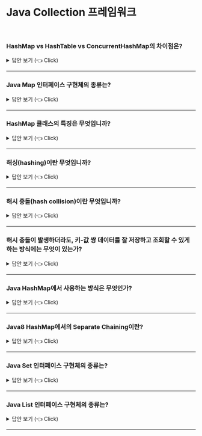 # Java Collection 프레임워크
<br>


### HashMap vs HashTable vs ConcurrentHashMap의 차이점은?

<details>
   <summary> 답안 보기 (👈 Click)</summary>
<br />
[참고: https://tecoble.techcourse.co.kr/post/2021-11-26-hashmap-hashtable-concurrenthashmap/] 
   
+ (1) HashMap 
  - key와 value에 null을 허용합니다 <br>
  - 동기화를 보장하지 않습니다. <br> 
  -> HashMap은 Thread-safe하지 않아, 싱글 스레드 환경에서 사용하는 것이 좋습니다. <br> 
     한편, 동기화를 처리하지 않기 때문에, 데이터를 탐색하는 속도가 빠릅니다. <br>
     결국 HashTable과 ConcurrentHashMap보다 데이터를 찾는 속도는 빠르지만, <br>
     신뢰성과 안정성은 떨어집니다. 
   
  (2) HashTable
  - key와 value에 null을 허용하지 않습니다. 
  - 동기화를 보장합니다. 
  -> HashTable은 Thread-safe하기 때문에, 멀티 스레드 환경에서 사용할 수 있습니다. <br> 
     이는 데이터를 다루는 메소드(get(), put(), remove()) 등에 synchronized 키워드가 붙어 있습니다. <br> 
     해당 키워드는 메소드를 호출하기 전에 스레드간 동기화 락을 겁니다. <br> 
     그래서 멀티 스레드 환경에서도 데이터의 무결성을 보장합니다. <br> 
     그러나 스레드 간 동기화 락은 매우 느린 동작이라는 단점이 있습니다. <br> 
   
  (3) ConcurrentHashMap
  - key와 value에 null을 허용하지 않습니다. 
  - 동기화를 보장합니다. 
  -> ConcurrentHashMap은 Thread-safe하기 때문에, 멀티 스레드 환경에서 사용할 수 있습니다. <br> 
     이 구현체는 HashMap의 동기화 문제를 보완하기 위해 나타났습니다. <br> 
     동기화 처리를 할 때, 어떤 Entry를 조작하는 경우에, 해당 Entry에 대해서만 락을 겁니다. <br> 
     그래서 HashTable보다 데이터를 다루는 속도가 빠릅니다. <br>
     즉, Entry 아이템별로 락을 걸어 멀티 스레드 환경에서의 성능을 향상시킵니다. 
</details>

-----------------------

### Java Map 인터페이스 구현체의 종류는?
<details>
   <summary> 답안 보기 (👈 Click)</summary>
<br />
[참고: 자바의 정석] 
   
+ HashMap, HashTable, ConcurrentHashMap, TreeMap 등이 있습니다.  
</details>

-----------------------

### HashMap 클래스의 특징은 무엇입니까?
<details>
   <summary> 답안 보기 (👈 Click)</summary>
<br />
[참고: 자바의 정석] 
   
+ Map을 구현했으므로 앞에서 살펴본 Map의 특징, 키(key)와 값(value)을 묶어서 <br> 
  하나의 데이터(entry)로 저장한다는 특징을 갖습니다. <br> 
  그리고 해싱(hashing)을 사용하기 때문에 많은 양의 데이터를 검색하는데 있어서 뛰어난 성능을 보입니다. <br> 
</details>

-----------------------

### 해싱(hashing)이란 무엇입니까?
<details>
   <summary> 답안 보기 (👈 Click)</summary>
<br />
[참고: 자바의 정석] 
   
+ 해싱이란 해시 함수(hash function)를 이용해서 데이터를 해시 테이블(hash table)에 저장하고 검색하는 기법을 말합니다. <br> 
  해시함수는 데이터가 저장되어 있는 곳을 알려주기 때문에 다량의 데이터 중에서도 원하는 데이터를 빠르게 찾을 수 있습니다. <br> 
  
  해싱을 구현한 컬렉션 클래스로는 HashSet, HashMap, HashTable 등이 있습니다. <br> 
  HashTable은 컬렉션 프레임웍이 도입되면서 HashMap으로 대체되었으나 이전 소스와의 호환성 문제로 남겨 두고 있습니다. <br> 
  가능하면 HashTable 대신 HashMap을 사용하는 것이 좋습니다. <br> 
   
  저장할 데이터의 키를 해시함수에 넣으면 배열의 한 요소를 얻게 되고, <br>
  다시 그 곳에 연결되어 있는 링크드 리스트에 저장하게 됩니다. 
  
</details>

-----------------------

### 해시 충돌(hash collision)이란 무엇입니까?
<details>
   <summary> 답안 보기 (👈 Click)</summary>
<br />
[참고: https://d2.naver.com/helloworld/831311] 
   
+ 동일하지 않은 어떤 객체 X와 Y가 있을 때, 즉, X.equals(Y)가 '거짓'일 때, X.hashCode() != Y.hashCode()가 같지 않다면, <br> 
  이 때 사용하는 해시 함수는 완전한 해시 함수(perfect hash functions)라고 합니다. <br> 
   
  HashMap은 기본적으로 각 객체의 hashCode() 메서드가 반환하는 값을 사용하는데, 결과 자료형은 int입니다. <br> 
  32비트 정수 자료형으로는 완전 해시 함수를 만들 수 없습니다. <br> 
  논리적으로 생성 가능한 객체의 수가 2^32보다 많을 수 있기 때문이며, <br> 
  또한 모든 HashMap 객체에서 O(1)을 보장하기 위해 랜덤 접근이 가능하게 하려면 <br> 
  원소가 2^32인 배열을 모든 HashMap이 가지고 있어야 하기 때문입니다. <br> 
   
  따라서 HashMap을 비롯한 많은 해시 함수를 이용하는 associative array 구현체에서는 메모리를 절약하기 위하여 <br> 
  실제 해시 함수의 표현 정수 범위보다 작은 M개의 원소가 있는 배열만을 사용합니다. <br> 
  따라서 다음과 같이 객체에 대한 해시 코드의 나머지 값을 해시 버킷 인덱스 값으로 사용합니다. <br> 
   
  ```
  int index = X.hashCode() % M;  
  ```
   
  이 코드와 같은 방식을 사용하면, 서로 다른 해시 코드를 가지는 서로 다른 객체가 1/M의 확률로 같은 해시 버킷을 사용하게 됩니다. <br> 
  이는 해시 함수가 얼마나 해시 충돌을 회피하도록 잘 구현되었느냐에 상관없이 발생할 수 있는 또 다른 종류의 해시 충돌입니다. 
</details>

-----------------------


### 해시 충돌이 발생하더라도, 키-값 쌍 데이터를 잘 저장하고 조회할 수 있게 하는 방식에는 무엇이 있는가?
<details>
   <summary> 답안 보기 (👈 Click)</summary>
<br />
[참고: https://d2.naver.com/helloworld/831311] 
   
+ 첫번째로, Open Addressing 방식, 두번째로 Separate Chaining 방식이 있습니다. <br> 
  Open Addressing은 데이터를 삽입하려는 해시 버킷이 이미 사용중인 경우, <br> 
  다른 해시 버킷에 해당 데이터를 삽입하는 방식입니다. <br> 
  데이터를 저장/조회할 해시 버킷을 찾을 때에는 Linear Probing, Quadratic Probing 등의 방법을 사용합니다. <br> 
   
  Separate Chaining에서 각 배열의 인자는 인덱스가 같은 해시 버킷을 연결한 링크드 리스트의 첫 부분(head)입니다. <br> 
  둘 모두 Worst Case O(M)입니다. 하지만 Open Addressing은 연속된 공간에 데이터를 저장하기 때문에 <br>
  Separate Chaining에 비하여 캐시 효율이 높습니다. <br> 
  따라서 데이터 개수가 충분히 적다면 Open Addressing이 Separate Chaining보다 더 성능이 좋습니다. <br>
  하지만 배열의 크기가 커질수록 캐시 효율이라는 Open Addressing의 장점은 사라집니다. <br> 
  배열의 크기가 커지면 L1, L2 캐시 적중률(hit ratio)가 낮아지기 때문입니다. <br>  
   
</details>

-----------------------

### Java HashMap에서 사용하는 방식은 무엇인가?
<details>
   <summary> 답안 보기 (👈 Click)</summary>
<br />
[참고: https://d2.naver.com/helloworld/831311] 
   
+ Java HashMap에서 사용하는 방식은 Separate Chaining입니다.
  Open Addressing은 데이터를 삭제할 때 처리가 효율적이기 어려운데, HashMap에서 remove() 메서드는 매우 빈번하게 호출될 수 있기 때문입니다.
  게다가 HashMap에 저장된 키-값쌍 개수가 일정 개수 이상으로 많아지면,
  일반적으로 Open Addressing은 Separate Chaining보다 느립니다.
  Open Addressing의 경우 해시 버킷을 채운 밀도가 높아질수록, Worst Case발생 빈도가 더 높아지기 때문이다.
  반면, Separate Chaining 방식의 경우 해시 충돌이 잘 발생하지 않도록 '조정'할 수 있다면,
  Worst Case 또는 Worst Case에 가까운 일이 발생하는 것을 줄일 수 있다. 
  <br> 
   
   
</details>

-----------------------

### Java8 HashMap에서의 Separate Chaining이란?
<details>
   <summary> 답안 보기 (👈 Click)</summary>
<br />
[참고: https://d2.naver.com/helloworld/831311] 
   
+ Java2부터 Java7까지의 HashMap에서 Separate Chaining 구현 코드는 조금씩 다르지만, 구현 알고리즘 자체는 같았다.
  만약 객체의 해시 함수 값이 균등 분포(Uniform Distribution) 상태라고할 때, get() 메서드 호출에 대한 기댓값은 E(N/M)이다.
  그러나 Java8에서는 이보다 더 나은 E(logN/M)을 보장한다.

  데이터의 개수가 많아지면, Separate Chaining에서 링크드 리스트 대신에 트리를 사용하기 때문이다.
  데이터의 개수가 많아지면 N/M과 logN/M과의 차이는 무시할 수 없다.
  게다가 실제 해시 값은 균등 분포가 아닐뿐더러, 설사 균등 분포를 따른다고 하더라도 birthday problem이
  설명하듯 일부 해시 버킷 몇 개에 데이터가 집중될 수 있다.
  그래서 데이터의 개수가 일정 이상일 때는 링크드 리스트 대신 트리를 사용하는 것이 성능상 이점이 있다.

  링크드 리스트를 사용할 것인가 트리를 사용할 것인가에 대한 기준은 하나의 해시 버킷에 할당된 키-값 쌍의 개수이다.
  예제 5에서 보듯 Java8 HashMap에서는 상수 형태로 기준을 정하고 있다.
  즉, 하나의 해시 버킷에 8개의 키-값 쌍이 모이면 링크드 리스트를 트리로 변경한다.
  만약 해당 버킷에 있는 데이터를 삭제하여 개수가 6개에 이르면 다시 링크드 리스트로 변경한다.
  트리는 링크드 리스트보다 메모리 사용량이 많고, 데이터의 개수가 적을 때 트리와 링크드 리스트의 Worst Case 수행 시간 차이 비교는
  의미가 없기 때문이다.
  8과 6으로 2 이상의 차이를 둔 것은, 만약 차이가 1이라면 어떤 한 키-값 쌍이 반복되어 삽입/삭제되는 경우
  불필요하게 트리와 링크드 리스트를 변경하는 일이 반복되어 성능 저하가 발생할 수 있기 때문이다. 
  
  <br> 
   
   
</details>

-----------------------




### Java Set 인터페이스 구현체의 종류는?
<details>
   <summary> 답안 보기 (👈 Click)</summary>
<br />

+ . 
</details>

-----------------------

### Java List 인터페이스 구현체의 종류는?
<details>
   <summary> 답안 보기 (👈 Click)</summary>
<br />

+ . 
</details>

-----------------------
